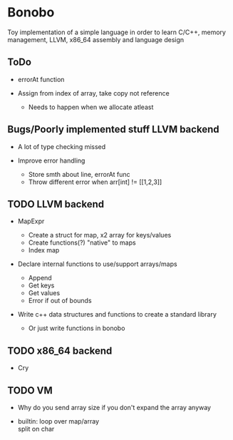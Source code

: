 # Bonobo

Toy implementation of a simple language in order to learn C/C++, memory management, LLVM, x86_64 assembly and language design

## ToDo

* errorAt function

* Assign from index of array, take copy not reference
    * Needs to happen when we allocate atleast

## Bugs/Poorly implemented stuff LLVM backend

* A lot of type checking missed

* Improve error handling
    * Store smth about line, errorAt func
    * Throw different error when arr[int] != [[1,2,3]]

## TODO LLVM backend

* MapExpr
    * Create a struct for map, x2 array for keys/values
    * Create functions(?) "native" to maps
    * Index map 

* Declare internal functions to use/support arrays/maps
    * Append
    * Get keys
    * Get values
    * Error if out of bounds

* Write c++ data structures and functions to create a standard library
    * Or just write functions in bonobo

## TODO x86_64 backend

* Cry


## TODO VM 

* Why do you send array size if you don't expand the array anyway

* builtin:
    loop over map/array    
    split on char
